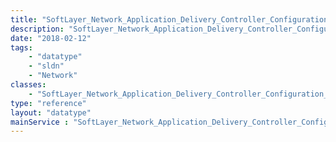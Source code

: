 ```yaml
---
title: "SoftLayer_Network_Application_Delivery_Controller_Configuration_History"
description: "SoftLayer_Network_Application_Delivery_Controller_Configuration_History provides access to view or delete existing configuration history records. Configuration content may not be viewed as it may contain sensitive information. The configuration history entries are used to support creating backups of an application delivery controller's configuration state in order to restore them later if needed. "
date: "2018-02-12"
tags:
    - "datatype"
    - "sldn"
    - "Network"
classes:
    - "SoftLayer_Network_Application_Delivery_Controller_Configuration_History"
type: "reference"
layout: "datatype"
mainService : "SoftLayer_Network_Application_Delivery_Controller_Configuration_History"
---
```

